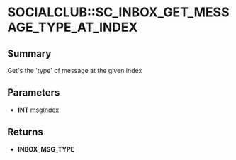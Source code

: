 # SOCIALCLUB::SC_INBOX_GET_MESSAGE_TYPE_AT_INDEX

## Summary
Get's the 'type' of message at the given index

## Parameters
* **INT** msgIndex

## Returns
* **INBOX_MSG_TYPE**